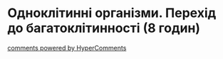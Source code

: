 <div id="hypercomments_widget" class="js-hypercomments-widget invisible"></div>

# Одноклітинні організми. Перехід до багатоклітинності (8 годин)


<div class="js-hypercomments-container">
<a href="http://hypercomments.com" class="hc-link" title="comments widget">comments powered by HyperComments</a>
</div>